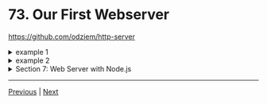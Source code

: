 # 73. Our First Webserver

https://github.com/odziem/http-server

<details>
  <summary> example 1</summary>

  - `index.js`
  ```
const http = require('http');

PORT = 3000;

const server = http.createServer((req, res) => {
    
    res.writeHead(200, {
        'Content-Type': 'text/plain',
    });
    res.end('Hello! Sir Isaac Newton is your freind!'); 

});

server.listen(PORT, () => {
    console.log(`Listening on port ${PORT}...`)
});
  ```
  ---

  -   run `node index.js`

  ```
  Listening on port 3000...
  ```

 ---

 -  on webroswer goto `http://localhost:3000/` 

 <p align="center" >
    <img src="../imags/73_Our-First-Webserver.png" width="80%" >
</p>

</details>
<details>
  <summary> example 2</summary>

  - `index.js`
  ```
const http = require('http');

PORT = 3000;

const server = http.createServer((req, res) => {

    res.writeHead(200, {
        'Content-Type': 'application/json',
    });

    res.end(JSON.stringify({
            id: 1,
            name: 'Sir Isaac Newton'
        }));

});

server.listen(PORT, () => {
    console.log(`Listening on port ${PORT}...`)
});
  ```
  ---

  -   run `node index.js`

  ```
  Listening on port 3000...
  ```

 ---

 -  on webroswer goto `http://localhost:3000/`

 <p align="center" >
    <img src="../imags/73_Our-First-Webserver_1.png" width="80%" >
</p>

</details>

<details>
  <summary> Section 7: Web Server with Node.js </summary>

  - [Codebase: http-server](../src/7_http-server/)

</details>

---

[Previous](./72_HTTP-Responses.md) | [Next](./74_HTTP-APIs-and-Routing.md)